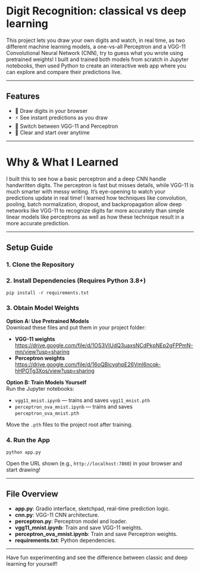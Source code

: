 # Digit Recognition: classical vs deep learning

This project lets you draw your own digits and watch, in real time, as two different machine learning models, a one-vs-all Perceptron and a VGG-11 Convolutional Neural Network (CNN), try to guess what you wrote using pretrained weights! I built and trained both models from scratch in Jupyter notebooks, then used Python to create an interactive web app where you can explore and compare their predictions live.

---

## Features

- 🎨 Draw digits in your browser
- ⚡ See instant predictions as you draw
- 🔄 Switch between VGG-11 and Perceptron
- 🧹 Clear and start over anytime

---

# Why & What I Learned 

I built this to see how a basic perceptron and a deep CNN handle handwritten digits. The perceptron is fast but misses details, while VGG-11 is much smarter with messy writing. It’s eye-opening to watch your predictions update in real time! I learned how techniques like convolution, pooling, batch normalization, dropout, and backpropagation allow deep networks like VGG-11 to recognize digits far more accurately than simple linear models like perceptrons as well as how these technique result in a more accurate prediction. 

---

## Setup Guide

### 1. Clone the Repository

### 2. Install Dependencies (Requires Python 3.8+)  

`pip install -r requirements.txt`

### 3. Obtain Model Weights

**Option A: Use Pretrained Models**  
Download these files and put them in your project folder:

- **VGG-11 weights**  
  https://drive.google.com/file/d/1OS3VIUdQ3uaxsNCdPkpNEp2gFPPmN-mn/view?usp=sharing  
- **Perceptron weights**  
  https://drive.google.com/file/d/16oQBicyqhpE26Vml6ncqk-hHPOTg3Xos/view?usp=sharing  

**Option B: Train Models Yourself**  
Run the Jupyter notebooks:
- `vgg11_mnist.ipynb` — trains and saves `vgg11_mnist.pth`
- `perceptron_ova_mnist.ipynb` — trains and saves `perceptron_ova_mnist.pth`

Move the `.pth` files to the project root after training.

### 4. Run the App

`python app.py`

Open the URL shown (e.g., `http://localhost:7860`) in your browser and start drawing!

---

## File Overview

- **app.py**: Gradio interface, sketchpad, real-time prediction logic.
- **cnn.py**: VGG-11 CNN architecture.
- **perceptron.py**: Perceptron model and loader.
- **vgg11_mnist.ipynb**: Train and save VGG-11 weights.
- **perceptron_ova_mnist.ipynb**: Train and save Perceptron weights.
- **requirements.txt**: Python dependencies.

---

Have fun experimenting and see the difference between classic and deep learning for yourself!


